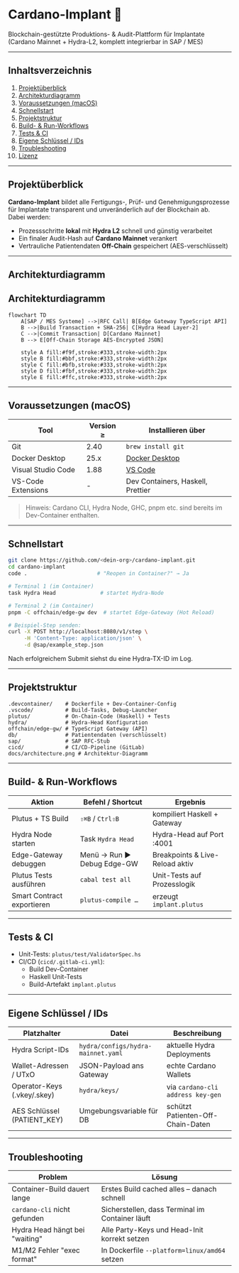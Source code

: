# Cardano-Implant 🦾  
Blockchain-gestützte Produktions- & Audit-Plattform für Implantate  
(Cardano Mainnet + Hydra-L2, komplett integrierbar in SAP / MES)

---

## Inhaltsverzeichnis
1. [Projektüberblick](#projektüberblick)
2. [Architekturdiagramm](#architekturdiagramm)
3. [Voraussetzungen (macOS)](#voraussetzungen-macos)
4. [Schnellstart](#schnellstart)
5. [Projektstruktur](#projektstruktur)
6. [Build- & Run-Workflows](#build--run-workflows)
7. [Tests & CI](#tests--ci)
8. [Eigene Schlüssel / IDs](#eigene-schlüssel--ids)
9. [Troubleshooting](#troubleshooting)
10. [Lizenz](#lizenz)

---

## Projektüberblick

**Cardano-Implant** bildet alle Fertigungs-, Prüf- und Genehmigungsprozesse für Implantate transparent und unveränderlich auf der Blockchain ab.  
Dabei werden:

- Prozessschritte **lokal** mit **Hydra L2** schnell und günstig verarbeitet
- Ein finaler Audit-Hash auf **Cardano Mainnet** verankert
- Vertrauliche Patientendaten **Off-Chain** gespeichert (AES-verschlüsselt)

---

## Architekturdiagramm

## Architekturdiagramm

```mermaid
flowchart TD
    A[SAP / MES Systeme] -->|RFC Call| B[Edge Gateway TypeScript API]
    B -->|Build Transaction + SHA-256| C[Hydra Head Layer-2]
    C -->|Commit Transaction| D[Cardano Mainnet]
    B --> E[Off-Chain Storage AES-Encrypted JSON]

    style A fill:#f9f,stroke:#333,stroke-width:2px
    style B fill:#bbf,stroke:#333,stroke-width:2px
    style C fill:#bfb,stroke:#333,stroke-width:2px
    style D fill:#fbf,stroke:#333,stroke-width:2px
    style E fill:#ffc,stroke:#333,stroke-width:2px
```

---

## Voraussetzungen (macOS)

| Tool                   | Version ≥ | Installieren über                        |
|-------------------------|-----------|-----------------------------------------|
| Git                     | 2.40      | `brew install git`                      |
| Docker Desktop          | 25.x      | [Docker Desktop](https://www.docker.com/products/docker-desktop) |
| Visual Studio Code      | 1.88      | [VS Code](https://code.visualstudio.com/) |
| VS-Code Extensions      | -         | Dev Containers, Haskell, Prettier       |

> Hinweis: Cardano CLI, Hydra Node, GHC, pnpm etc. sind bereits im Dev-Container enthalten.

---

## Schnellstart

```bash
git clone https://github.com/<dein-org>/cardano-implant.git
cd cardano-implant
code .                      # "Reopen in Container?" → Ja

# Terminal 1 (im Container)
task Hydra Head              # startet Hydra-Node

# Terminal 2 (im Container)
pnpm -C offchain/edge-gw dev  # startet Edge-Gateway (Hot Reload)

# Beispiel-Step senden:
curl -X POST http://localhost:8080/v1/step \
     -H 'Content-Type: application/json' \
     -d @sap/example_step.json
```

Nach erfolgreichem Submit siehst du eine Hydra-TX-ID im Log.

---

## Projektstruktur

```plaintext
.devcontainer/    # Dockerfile + Dev-Container-Config
.vscode/          # Build-Tasks, Debug-Launcher
plutus/           # On-Chain-Code (Haskell) + Tests
hydra/            # Hydra-Head Konfiguration
offchain/edge-gw/ # TypeScript Gateway (API)
db/               # Patientendaten (verschlüsselt)
sap/              # SAP RFC-Stub
cicd/             # CI/CD-Pipeline (GitLab)
docs/architecture.png # Architektur-Diagramm
```

---

## Build- & Run-Workflows

| Aktion                  | Befehl / Shortcut        | Ergebnis                        |
|--------------------------|---------------------------|---------------------------------|
| Plutus + TS Build        | `⇧⌘B` / `Ctrl⇧B`           | kompiliert Haskell + Gateway    |
| Hydra Node starten       | Task `Hydra Head`          | Hydra-Head auf Port :4001       |
| Edge-Gateway debuggen    | Menü → Run ▶ Debug Edge-GW | Breakpoints & Live-Reload aktiv |
| Plutus Tests ausführen   | `cabal test all`           | Unit-Tests auf Prozesslogik     |
| Smart Contract exportieren| `plutus-compile …`        | erzeugt `implant.plutus`        |

---

## Tests & CI

- Unit-Tests: `plutus/test/ValidatorSpec.hs`
- CI/CD (`cicd/.gitlab-ci.yml`):
  - Build Dev-Container
  - Haskell Unit-Tests
  - Build-Artefakt `implant.plutus`

---

## Eigene Schlüssel / IDs

| Platzhalter           | Datei                          | Beschreibung |
|------------------------|--------------------------------|--------------|
| Hydra Script-IDs       | `hydra/configs/hydra-mainnet.yaml` | aktuelle Hydra Deployments |
| Wallet-Adressen / UTxO | JSON-Payload ans Gateway        | echte Cardano Wallets |
| Operator-Keys (.vkey/.skey) | `hydra/keys/`                | via `cardano-cli address key-gen` |
| AES Schlüssel (PATIENT_KEY) | Umgebungsvariable für DB    | schützt Patienten-Off-Chain-Daten |

---

## Troubleshooting

| Problem                             | Lösung |
|-------------------------------------|--------|
| Container-Build dauert lange        | Erstes Build cached alles – danach schnell |
| `cardano-cli` nicht gefunden         | Sicherstellen, dass Terminal im Container läuft |
| Hydra Head hängt bei "waiting"      | Alle Party-Keys und Head-Init korrekt setzen |
| M1/M2 Fehler "exec format"           | In Dockerfile `--platform=linux/amd64` setzen |

